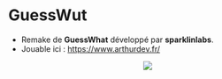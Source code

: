 # GuessWut

* Remake de **GuessWhat** développé par **sparklinlabs**.
* Jouable ici : https://www.arthurdev.fr/

<p align="center">
  <img src="https://www.arthurdev.fr/images/val.jpg">
</p>


